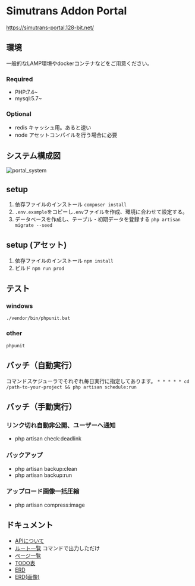 # Simutrans Addon Portal

https://simutrans-portal.128-bit.net/

## 環境

一般的なLAMP環境やdockerコンテナなどをご用意ください。

### Required

- PHP:7.4~
- mysql:5.7~

### Optional

- redis キャッシュ用。あると速い
- node アセットコンパイルを行う場合に必要

## システム構成図

![portal_system](https://user-images.githubusercontent.com/15730241/61630404-98e09a00-acc2-11e9-871f-0d5810640f9b.png)

## setup

1. 依存ファイルのインストール `composer install`
2. `.env.example`をコピーし`.env`ファイルを作成、環境に合わせて設定する。
3. データベースを作成し、テーブル・初期データを登録する `php artisan migrate --seed`

## setup (アセット)

1. 依存ファイルのインストール `npm install`
2. ビルド `npm run prod`

## テスト

### windows
`./vendor/bin/phpunit.bat`
### other
`phpunit`


## バッチ（自動実行）
コマンドスケジューラでそれぞれ毎日実行に指定してあります。
`* * * * * cd /path-to-your-project && php artisan schedule:run`

## バッチ（手動実行）
### リンク切れ自動非公開、ユーザーへ通知

- php artisan check:deadlink

### バックアップ

- php artisan backup:clean
- php artisan backup:run

### アップロード画像一括圧縮

- php artisan compress:image

## ドキュメント
- [APIについて](./docs/api.md)
- [ルート一覧](./docs/routes.txt)
    コマンドで出力しただけ
- [ページ一覧](./docs/pages.md)
- [TODO表](./docs/todo.md)
- [ERD](./docs/erd.pu)
- [ERD(画像)](./docs/erd.png)
